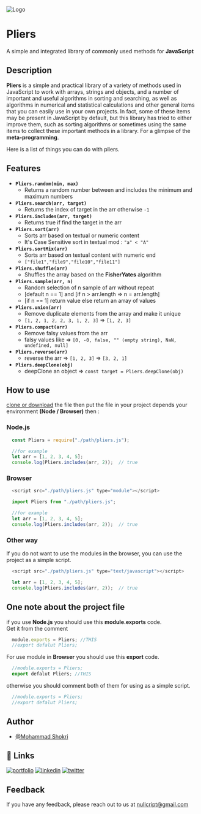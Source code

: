 
![Logo](https://i.ibb.co/TBD1xMn/pliers-Logo.png)


# Pliers

A simple and integrated library of commonly used methods for **JavaScript**


## Description

**Pliers** is a simple and practical library of a variety of methods used in JavaScript to work with arrays, strings and objects, and a number of important and useful algorithms in sorting and searching, as well as algorithms in numerical and statistical calculations and other general items that you can easily use in your own projects.
In fact, some of these items may be present in JavaScript by default, but this library has tried to either improve them, such as sorting algorithms or sometimes using the same items to collect these important methods in a library. For a glimpse of the **meta-programming**.

Here is a list of things you can do with pliers.


## Features

- **`Pliers.random(min, max)`**
    - Returns a random number between and includes the minimum and maximum numbers
- **`Pliers.search(arr, target)`**
    - Returns the index of target in the arr otherwise `-1`
- **`Pliers.includes(arr, target)`**
    - Returns true if find the target in the arr
- **`Pliers.sort(arr)`**
    - Sorts arr based on textual or numeric content
    - It's Case Sensitive sort in textual mod : `"a" < "A"`
- **`Pliers.sortMix(arr)`**
    - Sorts arr based on textual content with numeric end
    - `["file1","file9","file10","file11"]`
- **`Pliers.shuffle(arr)`**
    - Shuffles the array based on the **FisherYates** algorithm
- **`Pliers.sample(arr, n)`**
    - Random selection of n sample of arr without repeat 
    - [default n == 1] and [if n > arr.length => n = arr.length]
    - [if n == 1] return value else return an array of values
- **`Pliers.union(arr)`**
    - Remove duplicate elements from the array and make it unique
    - `[1, 2, 1, 2, 2, 3, 1, 2, 3]` => `[1, 2, 3]`
- **`Pliers.compact(arr)`**
    - Remove falsy values from the arr 
    - falsy values like => `[0, -0, false, "" (empty string), NaN, undefined, null]`
- **`Pliers.reverse(arr)`**
    - reverse the arr => `[1, 2, 3]` => `[3, 2, 1]`
- **`Pliers.deepClone(obj)`**
    - deepClone an object => `const target = Pliers.deepClone(obj)`


## How to use

[clone or download](https://github.com/nullcript/pliers) the file then
put the file in your project depends your environment  **(Node / Browser)**
then :

### Node.js

```javascript
  const Pliers = require("./path/pliers.js");

  //for example
  let arr = [1, 2, 3, 4, 5];
  console.log(Pliers.includes(arr, 2));  // true
```


### Browser

```javascript
  <script src="./path/pliers.js" type="module"></script>
```


```javascript
  import Pliers from "./path/pliers.js";

  //for example
  let arr = [1, 2, 3, 4, 5];
  console.log(Pliers.includes(arr, 2));  // true
```

### Other way
If you do not want to use the modules in the browser, you can use the project as a simple script.

```javascript
  <script src="./path/pliers.js" type="text/javascript"></script>
```

```javascript
  let arr = [1, 2, 3, 4, 5];
  console.log(Pliers.includes(arr, 2));  // true
```


## One note about the project file

if you use **Node.js** you should use this **module.exports** code.  
Get it from the comment

```javascript
  module.exports = Pliers; //THIS
  //export defalut Pliers;
```

For use module in **Browser** you should use this **export** code.

```javascript
  //module.exports = Pliers;
  export defalut Pliers; //THIS
```
otherwise you should comment both of them for using as a simple script.

```javascript
  //module.exports = Pliers;
  //export defalut Pliers;
```

## Author

- [@Mohammad Shokri](https://www.github.com/nullcript)


## 🔗 Links
[![portfolio](https://img.shields.io/badge/my_portfolio-000?style=for-the-badge&logo=ko-fi&logoColor=white)](https://github.com/nullcript)
[![linkedin](https://img.shields.io/badge/linkedin-0A66C2?style=for-the-badge&logo=linkedin&logoColor=white)](https://www.linkedin.com/in/nullcript)
[![twitter](https://img.shields.io/badge/twitter-1DA1F2?style=for-the-badge&logo=twitter&logoColor=white)](https://twitter.com/nullcript)


## Feedback

If you have any feedback, please reach out to us at nullcript@gmail.com

